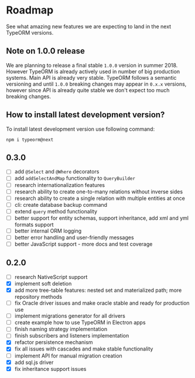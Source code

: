 # Roadmap

See what amazing new features we are expecting to land in the next TypeORM versions.

## Note on 1.0.0 release

We are planning to release a final stable `1.0.0` version in summer 2018.
However TypeORM is already actively used in number of big production systems.
Main API is already very stable.
TypeORM follows a semantic versioning and until `1.0.0` breaking changes may appear in `0.x.x` versions,
however since API is already quite stable we don't expect too much breaking changes.  

## How to install latest development version?

To install latest development version use following command:

```
npm i typeorm@next
```

## 0.3.0

- [ ] add `@Select` and `@Where` decorators
- [ ] add `addSelectAndMap` functionality to `QueryBuilder`
- [ ] research internationalization features
- [ ] research ability to create one-to-many relations without inverse sides
- [ ] research ability to create a single relation with multiple entities at once
- [ ] cli: create database backup command
- [ ] extend `query` method functionality
- [ ] better support for entity schemas, support inheritance, add xml and yml formats support
- [ ] better internal ORM logging
- [ ] better error handling and user-friendly messages
- [ ] better JavaScript support - more docs and test coverage

## 0.2.0

- [ ] research NativeScript support
- [x] implement soft deletion 
- [x] add more tree-table features: nested set and materialized path; more repository methods
- [ ] fix Oracle driver issues and make oracle stable and ready for production use
- [ ] implement migrations generator for all drivers
- [ ] create example how to use TypeORM in Electron apps
- [ ] finish naming strategy implementation
- [ ] finish subscribers and listeners implementation
- [x] refactor persistence mechanism
- [x] fix all issues with cascades and make stable functionality
- [ ] implement API for manual migration creation
- [x] add sql.js driver
- [x] fix inheritance support issues
